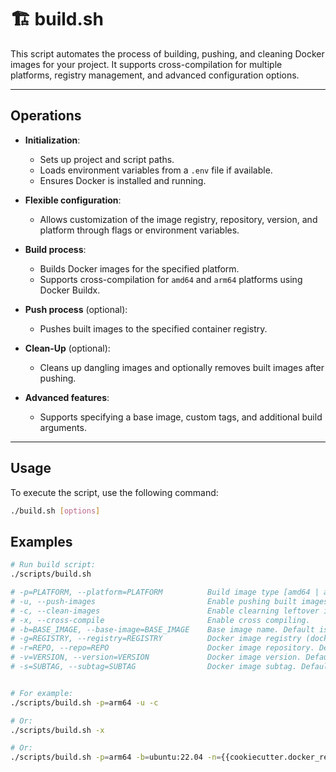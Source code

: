 # 🏗️ build.sh

This script automates the process of building, pushing, and cleaning Docker images for your project. It supports cross-compilation for multiple platforms, registry management, and advanced configuration options.

---

## Operations

- **Initialization**:
    - Sets up project and script paths.
    - Loads environment variables from a `.env` file if available.
    - Ensures Docker is installed and running.

- **Flexible configuration**:
    - Allows customization of the image registry, repository, version, and platform through flags or environment variables.

- **Build process**:
    - Builds Docker images for the specified platform.
    - Supports cross-compilation for `amd64` and `arm64` platforms using Docker Buildx.

- **Push process** (optional):
    - Pushes built images to the specified container registry.

- **Clean-Up** (optional):
    - Cleans up dangling images and optionally removes built images after pushing.

- **Advanced features**:
    - Supports specifying a base image, custom tags, and additional build arguments.

---

## Usage

To execute the script, use the following command:

```sh
./build.sh [options]
```

## Examples

```sh
# Run build script:
./scripts/build.sh

# -p=PLATFORM, --platform=PLATFORM          Build image type [amd64 | arm64]. Default is current platform.
# -u, --push-images                         Enable pushing built images to Docker Registry.
# -c, --clean-images                        Enable clearning leftover images.
# -x, --cross-compile                       Enable cross compiling.
# -b=BASE_IMAGE, --base-image=BASE_IMAGE    Base image name. Default is "ubuntu:22.04".
# -g=REGISTRY, --registry=REGISTRY          Docker image registry (docker registry and username). Default is "{{cookiecutter.docker_registry}}".
# -r=REPO, --repo=REPO                      Docker image repository. Default is "{{cookiecutter.docker_repo_name}}".
# -v=VERSION, --version=VERSION             Docker image version. Default read from "./src/api/__version__.py" file.
# -s=SUBTAG, --subtag=SUBTAG                Docker image subtag. Default is "".


# For example:
./scripts/build.sh -p=arm64 -u -c

# Or:
./scripts/build.sh -x

# Or:
./scripts/build.sh -p=arm64 -b=ubuntu:22.04 -n={{cookiecutter.docker_registry}} -r={{cookiecutter.docker_repo_name}} -v=1.0.0 -s=-arm64 -u -c
```
